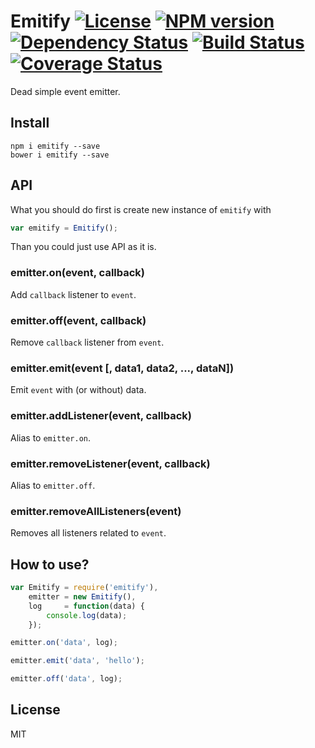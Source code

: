# Emitify [![License][LicenseIMGURL]][LicenseURL] [![NPM version][NPMIMGURL]][NPMURL] [![Dependency Status][DependencyStatusIMGURL]][DependencyStatusURL] [![Build Status][BuildStatusIMGURL]][BuildStatusURL] [![Coverage Status][CoverageIMGURL]][CoverageURL]

Dead simple event emitter.

## Install

```
npm i emitify --save
bower i emitify --save
```

## API

What you should do first is create new instance of `emitify` with 

```js
var emitify = Emitify();
```

Than you could just use API as it is.

### emitter.on(event, callback)

Add `callback` listener to `event`.

### emitter.off(event, callback)

Remove `callback` listener from `event`.

### emitter.emit(event [, data1, data2, ..., dataN])

Emit `event` with (or without) data.

### emitter.addListener(event, callback)

Alias to `emitter.on`.

### emitter.removeListener(event, callback)

Alias to `emitter.off`.

### emitter.removeAllListeners(event)

Removes all listeners related to `event`.

## How to use?

```js
var Emitify = require('emitify'),
    emitter = new Emitify(),
    log     = function(data) {
        console.log(data);
    });

emitter.on('data', log);

emitter.emit('data', 'hello');

emitter.off('data', log);

```

## License

MIT

[NPMIMGURL]:                https://img.shields.io/npm/v/emitify.svg?style=flat
[BuildStatusIMGURL]:        https://img.shields.io/travis/coderaiser/emitify/master.svg?style=flat
[DependencyStatusIMGURL]:   https://img.shields.io/gemnasium/coderaiser/emitify.svg?style=flat
[LicenseIMGURL]:            https://img.shields.io/badge/license-MIT-317BF9.svg?style=flat
[CoverageIMGURL]:           https://coveralls.io/repos/coderaiser/emitify/badge.svg?branch=master&service=github
[NPMURL]:                   https://npmjs.org/package/emitify "npm"
[BuildStatusURL]:           https://travis-ci.org/coderaiser/emitify  "Build Status"
[DependencyStatusURL]:      https://gemnasium.com/coderaiser/emitify "Dependency Status"
[LicenseURL]:               https://tldrlegal.com/license/mit-license "MIT License"
[CoverageURL]:              https://coveralls.io/github/coderaiser/emitify?branch=master

